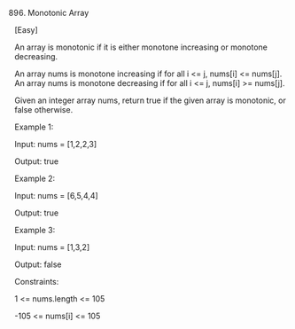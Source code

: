 896. Monotonic Array

[Easy]

An array is monotonic if it is either monotone increasing or monotone decreasing.

An array nums is monotone increasing if for all i <= j, nums[i] <= nums[j]. An array nums is monotone decreasing if for all i <= j, nums[i] >= nums[j].

Given an integer array nums, return true if the given array is monotonic, or false otherwise.

Example 1:

Input: nums = [1,2,2,3]

Output: true

Example 2:

Input: nums = [6,5,4,4]

Output: true

Example 3:

Input: nums = [1,3,2]

Output: false
 
Constraints:

1 <= nums.length <= 105

-105 <= nums[i] <= 105